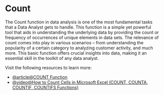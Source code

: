 # Count

The Count function in data analysis is one of the most fundamental tasks that a Data Analyst gets to handle. This function is a simple yet powerful tool that aids in understanding the underlying data by providing the count or frequency of occurrences of unique elements in data sets. The relevance of count comes into play in various scenarios – from understanding the popularity of a certain category to analyzing customer activity, and much more. This basic function offers crucial insights into data, making it an essential skill in the toolkit of any data analyst.

Visit the following resources to learn more:

- [@article@COUNT Function](https://support.microsoft.com/en-gb/office/count-function-a59cd7fc-b623-4d93-87a4-d23bf411294c)
- [@video@How to Count Cells in Microsoft Excel (COUNT, COUNTA, COUNTIF, COUNTIFS Functions)](https://www.youtube.com/watch?v=5RFLncJuMng)